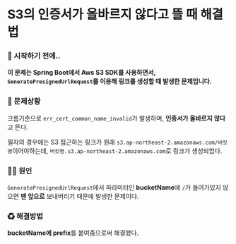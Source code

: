 # S3의 인증서가 올바르지 않다고 뜰 때 해결법

### 🎊 시작하기 전에..

**이 문제는 Spring Boot에서 Aws S3 SDK를 사용하면서, `GeneratePresignedUrlRequest`를 이용해 링크를 생성할 때 발생한 문제입니다.**

### 🐛 문제상황

크롬기준으로 `err_cert_common_name_invalid`가 발생하며, **인증서가 올바르지 않다**고 뜬다.

필자의 경우에는 S3 접근하는 링크가 원래 `s3.ap-northeast-2.amazonaws.com/버킷명`이어야하는데,  `버킷명.s3.ap-northeast-2.amazonaws.com`로 링크가 생성되었다.

### 🏴‍☠️ 원인

`GeneratePresignedUrlRequest`에서 파라미터인 **bucketName**에 `/`가 들어가있지 않으면 **맨 앞으로** 보내버리기 때문에 발생한 문제이다. 

### ♻ 해결방법

**bucketName에 prefix**를 붙여줌으로써 해결했다.